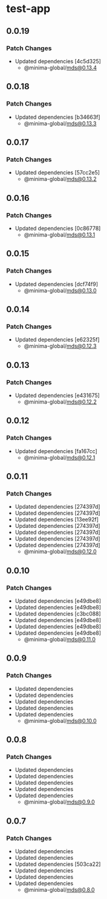 # test-app

## 0.0.19

### Patch Changes

- Updated dependencies [4c5d325]
  - @minima-global/mds@0.13.4

## 0.0.18

### Patch Changes

- Updated dependencies [b34663f]
  - @minima-global/mds@0.13.3

## 0.0.17

### Patch Changes

- Updated dependencies [57cc2e5]
  - @minima-global/mds@0.13.2

## 0.0.16

### Patch Changes

- Updated dependencies [0c86778]
  - @minima-global/mds@0.13.1

## 0.0.15

### Patch Changes

- Updated dependencies [dcf74f9]
  - @minima-global/mds@0.13.0

## 0.0.14

### Patch Changes

- Updated dependencies [e62325f]
  - @minima-global/mds@0.12.3

## 0.0.13

### Patch Changes

- Updated dependencies [e431675]
  - @minima-global/mds@0.12.2

## 0.0.12

### Patch Changes

- Updated dependencies [fa167cc]
  - @minima-global/mds@0.12.1

## 0.0.11

### Patch Changes

- Updated dependencies [274397d]
- Updated dependencies [274397d]
- Updated dependencies [13ee92f]
- Updated dependencies [274397d]
- Updated dependencies [274397d]
- Updated dependencies [274397d]
- Updated dependencies [274397d]
  - @minima-global/mds@0.12.0

## 0.0.10

### Patch Changes

- Updated dependencies [e49dbe8]
- Updated dependencies [e49dbe8]
- Updated dependencies [c3bc088]
- Updated dependencies [e49dbe8]
- Updated dependencies [e49dbe8]
- Updated dependencies [e49dbe8]
  - @minima-global/mds@0.11.0

## 0.0.9

### Patch Changes

- Updated dependencies
- Updated dependencies
- Updated dependencies
- Updated dependencies
- Updated dependencies
  - @minima-global/mds@0.10.0

## 0.0.8

### Patch Changes

- Updated dependencies
- Updated dependencies
- Updated dependencies
- Updated dependencies
- Updated dependencies
  - @minima-global/mds@0.9.0

## 0.0.7

### Patch Changes

- Updated dependencies
- Updated dependencies
- Updated dependencies [503ca22]
- Updated dependencies
- Updated dependencies
- Updated dependencies
  - @minima-global/mds@0.8.0
